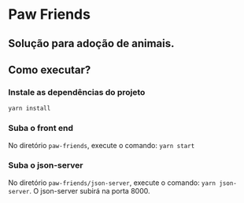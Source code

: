 # Paw Friends
## Solução para adoção de animais.

## Como executar?
### Instale as dependências do projeto
```yarn install```
### Suba o front end
No diretório ```paw-friends```, execute o comando: ```yarn start```
### Suba o json-server
No diretório ```paw-friends/json-server```, execute o comando: ```yarn json-server```. O json-server subirá na porta 8000.
